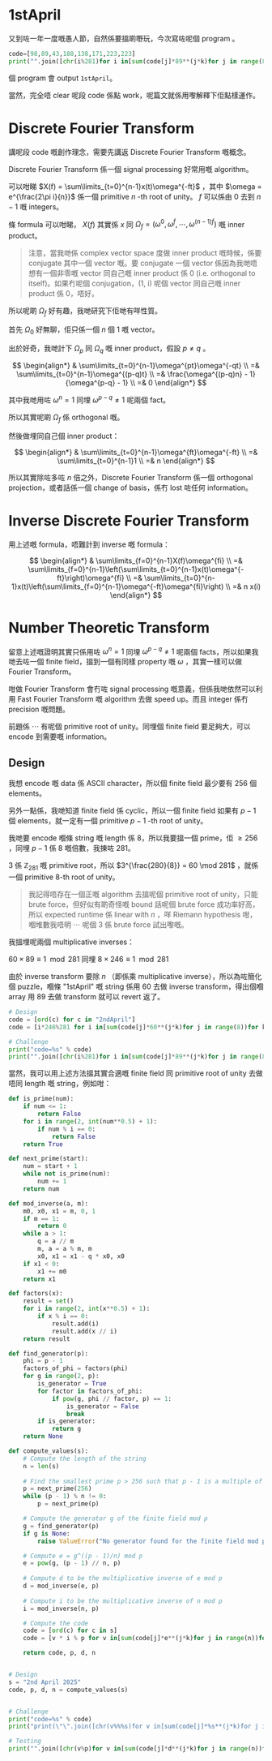 # 1stApril

又到咗一年一度嘅愚人節，自然係要搵啲嘢玩，今次寫咗呢個 program 。

```py
code=[98,89,43,188,138,171,223,223]
print("".join([chr(i%281)for i in[sum(code[j]*89**(j*k)for j in range(8))for k in range(8)]]))
```

個 program 會 output `1stApril`。

當然，完全唔 clear 呢段 code 係點 work，呢篇文就係用嚟解釋下佢點樣運作。

# Discrete Fourier Transform

講呢段 code 嘅創作理念，需要先講返 Discrete Fourier Transform 嘅概念。

Discrete Fourier Transform 係一個 signal processing 好常用嘅 algorithm。

可以咁睇 $X(f) = \sum\limits_{t=0}^{n-1}x(t)\omega^{-ft}$ ，其中 $\omega = e^{\frac{2\pi i}{n}}$ 係一個 primitive $n$ -th root of unity。 $f$ 可以係由 0 去到 $n-1$ 嘅 integers。

條 formula 可以咁睇， $X(f)$ 其實係 $x$ 同 $\Omega_f = (\omega^0, \omega^f, \cdots, \omega^{(n-1)f})$ 嘅 inner product。

> 注意，當我哋係 complex vector space 度做 inner product 嘅時候，係要 conjugate 其中一個 vector 嘅。要 conjugate 一個 vector 係因為我哋唔想有一個非零嘅 vector 同自己嘅 inner product 係 0 (i.e. orthogonal to itself)。如果冇呢個 conjugation，(1, i) 呢個 vector 同自己嘅 inner product 係 0，唔好。

所以呢啲 $\Omega_f$ 好有趣，我哋研究下佢哋有咩性質。

首先 $\Omega_0$ 好無聊，佢只係一個 $n$ 個 1 嘅 vector。

出於好奇，我哋計下 $\Omega_p$ 同 $\Omega_q$ 嘅 inner product，假設 $p \ne q$ 。

$$
\begin{align*}
& \sum\limits_{t=0}^{n-1}\omega^{pt}\omega^{-qt} \\
=& \sum\limits_{t=0}^{n-1}\omega^{(p-q)t}  \\
=& \frac{\omega^{(p-q)n} - 1}{\omega^{p-q} - 1} \\
=& 0
\end{align*}
$$

其中我哋用咗 $\omega^n = 1$ 同埋 $\omega^{p - q} \ne 1$ 呢兩個 fact。

所以其實呢啲 $\Omega_f$ 係 orthogonal 嘅。

然後做埋同自己個 inner product：

$$
\begin{align*}
& \sum\limits_{t=0}^{n-1}\omega^{ft}\omega^{-ft} \\
=& \sum\limits_{t=0}^{n-1}1  \\
=& n
\end{align*}
$$

所以其實除咗多咗 $n$ 倍之外，Discrete Fourier Transform 係一個 orthogonal projection，或者話係一個 change of basis，係冇 lost 咗任何 information。

# Inverse Discrete Fourier Transform

用上述嘅 formula，唔難計到 inverse 嘅 formula：

$$
\begin{align*}
& \sum\limits_{f=0}^{n-1}X(f)\omega^{fi} \\
=& \sum\limits_{f=0}^{n-1}\left(\sum\limits_{t=0}^{n-1}x(t)\omega^{-ft}\right)\omega^{fi} \\
=& \sum\limits_{t=0}^{n-1}x(t)\left(\sum\limits_{f=0}^{n-1}\omega^{-ft}\omega^{fi}\right) \\
=& n x(i)
\end{align*}
$$

# Number Theoretic Transform
留意上述嘅證明其實只係用咗 $\omega^n = 1$ 同埋 $\omega^{p - q} \ne 1$ 呢兩個 facts，所以如果我哋去咗一個 finite field，搵到一個有同樣 property 嘅 $\omega$ ，其實一樣可以做 Fourier Transform。

咁做 Fourier Transform 會冇咗 signal processing 嘅意義，但係我哋依然可以利用 Fast Fourier Transform 嘅 algorithm 去做 speed up。而且 integer 係冇 precision 嘅問題。

前題係 ⋯ 有呢個 primitive root of unity。同埋個 finite field 要足夠大，可以 encode 到需要嘅 information。

## Design

我想 encode 嘅 data 係 ASCII character，所以個 finite field 最少要有 256 個 elements。

另外一點係，我哋知道 finite field 係 cyclic，所以一個 finite field 如果有 $p - 1$ 個 elements，就一定有一個 primitive $p - 1$ -th root of unity。

我哋要 encode 嗰條 string 嘅 length 係 8，所以我要搵一個 prime，佢 $\ge 256$ ，同埋 $p - 1$ 係 8 嘅倍數，我揀咗 281。

3 係 $\mathbb{Z}_{281}$ 嘅 primitive root，所以 $3^{\frac{280}{8}} = 60 \mod 281$ ，就係一個 primitive 8-th root of unity。

> 我記得唔存在一個正嘅 algorithm 去搵呢個 primitive root of unity，只能 brute force，但好似有啲奇怪嘅 bound 話呢個 brute force 成功率好高，所以 expected runtime 係 linear with $n$ ，咩 Riemann hypothesis 咁，嗰堆數我唔明 ⋯ 呢個 3 係 brute force 試出嚟嘅。

我搵埋呢兩個 multiplicative inverses：

 $60 \times 89 \equiv 1 \mod 281$ 同埋 $8 \times 246 \equiv 1 \mod 281$ 

由於 inverse transform 要除 $n$ （即係乘 multiplicative inverse），所以為咗簡化個 puzzle，嗰條 "1stApril" 嘅 string 係用 $60$ 去做 inverse transform，得出個嗰 array 用 $89$ 去做 transform 就可以 revert 返了。


```py
# Design
code = [ord(c) for c in "2ndApril"]
code = [i*246%281 for i in[sum(code[j]*60**(j*k)for j in range(8))for k in range(8)]]

# Challenge
print("code=%s" % code)
print("".join([chr(i%281)for i in[sum(code[j]*89**(j*k)for j in range(8))for k in range(8)]]))
```


當然，我可以用上述方法搵其實合適嘅 finite field 同 primitive root of unity 去做唔同 length 嘅 string，例如咁：

```py
def is_prime(num):
    if num <= 1:
        return False
    for i in range(2, int(num**0.5) + 1):
        if num % i == 0:
            return False
    return True

def next_prime(start):
    num = start + 1
    while not is_prime(num):
        num += 1
    return num

def mod_inverse(a, m):
    m0, x0, x1 = m, 0, 1
    if m == 1:
        return 0
    while a > 1:
        q = a // m
        m, a = a % m, m
        x0, x1 = x1 - q * x0, x0
    if x1 < 0:
        x1 += m0
    return x1

def factors(x):
    result = set()
    for i in range(2, int(x**0.5) + 1):
        if x % i == 0:
            result.add(i)
            result.add(x // i)
    return result

def find_generator(p):
    phi = p - 1
    factors_of_phi = factors(phi)
    for g in range(2, p):
        is_generator = True
        for factor in factors_of_phi:
            if pow(g, phi // factor, p) == 1:
                is_generator = False
                break
        if is_generator:
            return g
    return None

def compute_values(s):
    # Compute the length of the string
    n = len(s)
    
    # Find the smallest prime p > 256 such that p - 1 is a multiple of n
    p = next_prime(256)
    while (p - 1) % n != 0:
        p = next_prime(p)

    # Compute the generator g of the finite field mod p
    g = find_generator(p)
    if g is None:
        raise ValueError("No generator found for the finite field mod p.")

    # Compute e = g^((p - 1)/n) mod p
    e = pow(g, (p - 1) // n, p)
    
    # Compute d to be the multiplicative inverse of e mod p
    d = mod_inverse(e, p)
    
    # Compute i to be the multiplicative inverse of n mod p
    i = mod_inverse(n, p)

    # Compute the code
    code = [ord(c) for c in s]
    code = [v * i % p for v in[sum(code[j]*e**(j*k)for j in range(n))for k in range(n)]]

    return code, p, d, n


# Design
s = "2nd April 2025"
code, p, d, n = compute_values(s)


# Challenge
print("code=%s" % code)
print("print(\"\".join([chr(v%%%s)for v in[sum(code[j]*%s**(j*k)for j in range(%s))for k in range(%s)]]))" % (p, d, n, n))

# Testing
print("".join([chr(v%p)for v in[sum(code[j]*d**(j*k)for j in range(n))for k in range(n)]]))
```
